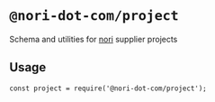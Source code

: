 # `@nori-dot-com/project`

Schema and utilities for [nori](https://nori.com) supplier projects

## Usage

```
const project = require('@nori-dot-com/project');
```
